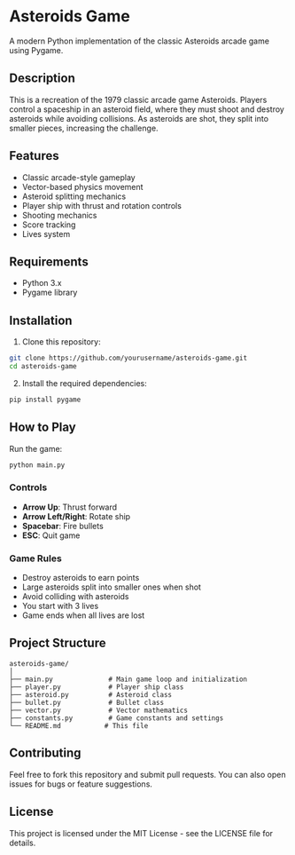# Asteroids Game

A modern Python implementation of the classic Asteroids arcade game using Pygame.

## Description

This is a recreation of the 1979 classic arcade game Asteroids. Players control a spaceship in an asteroid field, where they must shoot and destroy asteroids while avoiding collisions. As asteroids are shot, they split into smaller pieces, increasing the challenge.

## Features

- Classic arcade-style gameplay
- Vector-based physics movement
- Asteroid splitting mechanics
- Player ship with thrust and rotation controls
- Shooting mechanics
- Score tracking
- Lives system

## Requirements

- Python 3.x
- Pygame library

## Installation

1. Clone this repository:
```bash
git clone https://github.com/yourusername/asteroids-game.git
cd asteroids-game
```

2. Install the required dependencies:
```bash
pip install pygame
```

## How to Play

Run the game:
```bash
python main.py
```

### Controls

- **Arrow Up**: Thrust forward
- **Arrow Left/Right**: Rotate ship
- **Spacebar**: Fire bullets
- **ESC**: Quit game

### Game Rules

- Destroy asteroids to earn points
- Large asteroids split into smaller ones when shot
- Avoid colliding with asteroids
- You start with 3 lives
- Game ends when all lives are lost

## Project Structure

```
asteroids-game/
│
├── main.py              # Main game loop and initialization
├── player.py            # Player ship class
├── asteroid.py          # Asteroid class
├── bullet.py            # Bullet class
├── vector.py            # Vector mathematics
├── constants.py         # Game constants and settings
└── README.md           # This file
```

## Contributing

Feel free to fork this repository and submit pull requests. You can also open issues for bugs or feature suggestions.

## License

This project is licensed under the MIT License - see the LICENSE file for details.